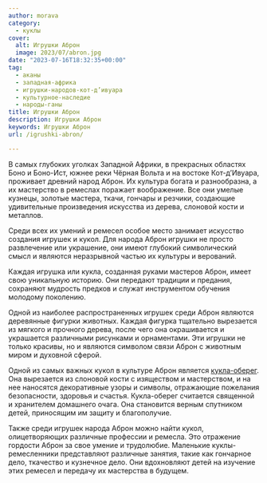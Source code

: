 ```yaml
---
author: morava
category:
  - куклы
cover:
  alt: Игрушки Аброн
  image: 2023/07/abron.jpg
date: "2023-07-16T18:32:35+00:00"
tag:
  - аканы
  - западная-африка
  - игрушки-народов-кот-д’ивуара
  - культурное-наследие
  - народы-ганы
title: Игрушки Аброн
description: Игрушки Аброн
keywords: Игрушки Аброн
url: /igrushki-abron/

---
```

В самых глубоких уголках Западной Африки, в прекрасных областях Боно и Боно-Ист, южнее реки Чёрная Вольта и на востоке Кот-д’Ивуара, проживает древний народ Аброн. Их культура богата и разнообразна, а их мастерство в ремеслах поражает воображение. Все они умелые кузнецы, золотые мастера, ткачи, гончары и резчики, создающие удивительные произведения искусства из дерева, слоновой кости и металлов.

Среди всех их умений и ремесел особое место занимает искусство создания игрушек и кукол. Для народа Аброн игрушки не просто развлечение или украшение, они имеют глубокий символический смысл и являются неразрывной частью их культуры и верований.

Каждая игрушка или кукла, созданная руками мастеров Аброн, имеет свою уникальную историю. Они передают традиции и предания, сохраняют мудрость предков и служат инструментом обучения молодому поколению.

Одной из наиболее распространенных игрушек среди Аброн являются деревянные фигурки животных. Каждая фигурка тщательно вырезается из мягкого и прочного дерева, после чего она окрашивается и украшается различными рисунками и орнаментами. Эти игрушки не только красивы, но и являются символом связи Аброн с животным миром и духовной сферой.

Одной из самых важных кукол в культуре Аброн является [кукла-оберег](https://www.adora.ru/igrushki-oberegi/181/). Она вырезается из слоновой кости с изяществом и мастерством, и на нее наносятся декоративные узоры и символы, отражающие пожелания безопасности, здоровья и счастья. Кукла-оберег считается священной и хранителем домашнего очага. Она становится верным спутником детей, приносящим им защиту и благополучие.

Также среди игрушек народа Аброн можно найти кукол, олицетворяющих различные профессии и ремесла. Это отражение гордости Аброн за свое умение и трудолюбие. Маленькие куклы-ремесленники представляют различные занятия, такие как гончарное дело, ткачество и кузнечное дело. Они вдохновляют детей на изучение этих ремесел и передачу их мастерства в будущем.
